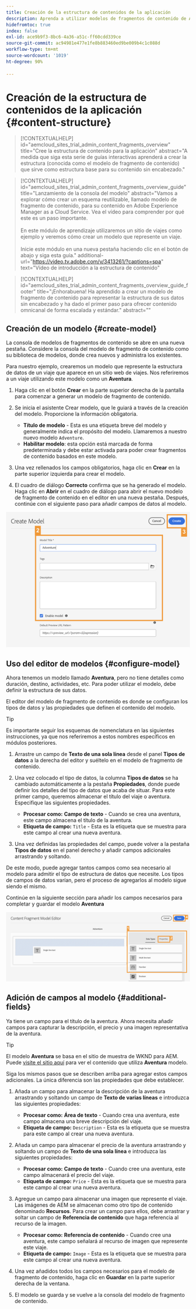 ```yaml
---
title: Creación de la estructura de contenidos de la aplicación
description: Aprenda a utilizar modelos de fragmentos de contenido de AEM para crear su estructura de contenido, que sirve como base para su contenido sin encabezado.
hidefromtoc: true
index: false
exl-id: ace9b9f3-8bc6-4a36-a51c-ff60cdd339ce
source-git-commit: ac94981e477e1fe8b883460ed9be009b4c1c088d
workflow-type: tm+mt
source-wordcount: '1019'
ht-degree: 90%

---
```



# Creación de la estructura de contenidos de la aplicación {#content-structure}

>[!CONTEXTUALHELP]
>id="aemcloud_sites_trial_admin_content_fragments_overview"
>title="Cree la estructura de contenido para la aplicación"
>abstract="A medida que siga esta serie de guías interactivas aprenderá a crear la estructura (conocida como el modelo de fragmento de contenido) que sirve como estructura base para su contenido sin encabezado."

>[!CONTEXTUALHELP]
>id="aemcloud_sites_trial_admin_content_fragments_overview_guide"
>title="Lanzamiento de la consola del modelo"
>abstract="Vamos a explorar cómo crear un esquema reutilizable, llamado modelo de fragmento de contenido, para su contenido en Adobe Experience Manager as a Cloud Service. Vea el vídeo para comprender por qué este es un paso importante. <br><br>En este módulo de aprendizaje utilizaremos un sitio de viajes como ejemplo y veremos cómo crear un modelo que represente un viaje.<br><br>Inicie este módulo en una nueva pestaña haciendo clic en el botón de abajo y siga esta guía."
>additional-url="https://video.tv.adobe.com/v/3413261/?captions=spa" text="Vídeo de introducción a la estructura de contenido"

>[!CONTEXTUALHELP]
>id="aemcloud_sites_trial_admin_content_fragments_overview_guide_footer"
>title="¡Enhorabuena! Ha aprendido a crear un modelo de fragmento de contenido para representar la estructura de sus datos sin encabezado y ha dado el primer paso para ofrecer contenido omnicanal de forma escalada y estándar."
>abstract=""

## Creación de un modelo {#create-model}

La consola de modelos de fragmentos de contenido se abre en una nueva pestaña. Considere la consola del modelo de fragmento de contenido como su biblioteca de modelos, donde crea nuevos y administra los existentes.

Para nuestro ejemplo, crearemos un modelo que represente la estructura de datos de un viaje que aparece en un sitio web de viajes. Nos referiremos a un viaje utilizando este modelo como un **Aventura**.

1. Haga clic en el botón **Crear** en la parte superior derecha de la pantalla para comenzar a generar un modelo de fragmento de contenido.

1. Se inicia el asistente Crear modelo, que le guiará a través de la creación del modelo. Proporcione la información obligatoria.

   * **Título de modelo** - Esta es una etiqueta breve del modelo y generalmente indica el propósito del modelo. Llamaremos a nuestro nuevo modelo `Adventure`.
   * **Habilitar modelo**: esta opción está marcada de forma predeterminada y debe estar activada para poder crear fragmentos de contenido basados en este modelo.

1. Una vez rellenados los campos obligatorios, haga clic en **Crear** en la parte superior izquierda para crear el modelo.

1. El cuadro de diálogo **Correcto** confirma que se ha generado el modelo. Haga clic en **Abrir** en el cuadro de diálogo para abrir el nuevo modelo de fragmento de contenido en el editor en una nueva pestaña. Después, continúe con el siguiente paso para añadir campos de datos al modelo.

![Pasos dos y tres de la creación de un modelo de fragmento de contenido](assets/do-not-localize/create-model.png)

## Uso del editor de modelos {#configure-model}

Ahora tenemos un modelo llamado **Aventura**, pero no tiene detalles como duración, destino, actividades, etc. Para poder utilizar el modelo, debe definir la estructura de sus datos.

El editor del modelo de fragmento de contenido es donde se configuran los tipos de datos y las propiedades que definen el contenido del modelo.

>[!TIP]
>
>Es importante seguir los esquemas de nomenclatura en las siguientes instrucciones, ya que nos referiremos a estos nombres específicos en módulos posteriores.

1. Arrastre un campo de **Texto de una sola línea** desde el panel **Tipos de datos** a la derecha del editor y suéltelo en el modelo de fragmento de contenido.

1. Una vez colocado el tipo de datos, la columna **Tipos de datos** se ha cambiado automáticamente a la pestaña **Propiedades**, donde puede definir los detalles del tipo de datos que acaba de situar. Para este primer campo, queremos almacenar el título del viaje o aventura. Especifique las siguientes propiedades.

   * **Procesar como:** **Campo de texto** - Cuando se crea una aventura, este campo almacena el título de la aventura.
   * **Etiqueta de campo:** `Title` - Esta es la etiqueta que se muestra para este campo al crear una nueva aventura.

1. Una vez definidas las propiedades del campo, puede volver a la pestaña **Tipos de datos** en el panel derecho y añadir campos adicionales arrastrando y soltando.

De este modo, puede agregar tantos campos como sea necesario al modelo para admitir el tipo de estructura de datos que necesite. Los tipos de campos de datos varían, pero el proceso de agregarlos al modelo sigue siendo el mismo.

Continúe en la siguiente sección para añadir los campos necesarios para completar y guardar el  modelo **Aventura**

![Pasos uno, dos y tres para añadir campos al modelo](assets/do-not-localize/define-model-fields.png)

## Adición de campos al modelo {#additional-fields}

Ya tiene un campo para el título de la aventura. Ahora necesita añadir campos para capturar la descripción, el precio y una imagen representativa de la aventura.

>[!TIP]
>
>El modelo **Aventura** se basa en el sitio de muestra de WKND para AEM. Puede [visite el sitio aquí](https://wknd.site/us/en/adventures/yosemite-backpacking.html) para ver el contenido que utiliza **Aventura** modelo.

Siga los mismos pasos que se describen arriba para agregar estos campos adicionales. La única diferencia son las propiedades que debe establecer.

1. Añada un campo para almacenar la descripción de la aventura arrastrando y soltando un campo de **Texto de varias líneas** e introduzca las siguientes propiedades:

   * **Procesar como:** **Área de texto** - Cuando crea una aventura, este campo almacena una breve descripción del viaje.
   * **Etiqueta de campo:** `Description` - Esta es la etiqueta que se muestra para este campo al crear una nueva aventura.

1. Añada un campo para almacenar el precio de la aventura arrastrando y soltando un campo de **Texto de una sola línea** e introduzca las siguientes propiedades:

   * **Procesar como:** **Campo de texto** - Cuando cree una aventura, este campo almacenará el precio del viaje.
   * **Etiqueta de campo:** `Price` - Esta es la etiqueta que se muestra para este campo al crear una nueva aventura.

1. Agregue un campo para almacenar una imagen que represente el viaje. Las imágenes de AEM se almacenan como otro tipo de contenido denominado **Recursos**. Para crear un campo para ellos, debe arrastrar y soltar un campo de **Referencia de contenido** que haga referencia al recurso de la imagen.

   * **Procesar como:** **Referencia de contenido** - Cuando cree una aventura, este campo señalará al recurso de imagen que represente este viaje.
   * **Etiqueta de campo:** `Image` - Esta es la etiqueta que se muestra para este campo al crear una nueva aventura.

1. Una vez añadidos todos los campos necesarios para el modelo de fragmento de contenido, haga clic en **Guardar** en la parte superior derecha de la ventana.

1. El modelo se guarda y se vuelve a la consola del modelo de fragmento de contenido.
